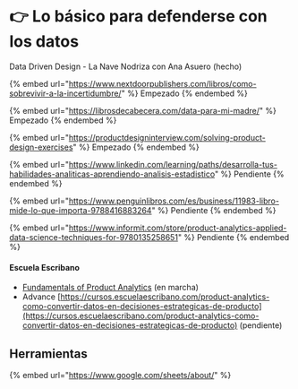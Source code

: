 # 👉 Lo básico para defenderse con los datos

Data Driven Design - La Nave Nodriza con Ana Asuero (hecho)

{% embed url="https://www.nextdoorpublishers.com/libros/como-sobrevivir-a-la-incertidumbre/" %}
Empezado
{% endembed %}

{% embed url="https://librosdecabecera.com/data-para-mi-madre/" %}
Empezado
{% endembed %}

{% embed url="https://productdesigninterview.com/solving-product-design-exercises" %}
Empezado
{% endembed %}

{% embed url="https://www.linkedin.com/learning/paths/desarrolla-tus-habilidades-analiticas-aprendiendo-analisis-estadistico" %}
Pendiente
{% endembed %}

{% embed url="https://www.penguinlibros.com/es/business/11983-libro-mide-lo-que-importa-9788416883264" %}
Pendiente
{% endembed %}

{% embed url="https://www.informit.com/store/product-analytics-applied-data-science-techniques-for-9780135258651" %}
Pendiente
{% endembed %}

#### Escuela Escribano

* [Fundamentals of Product Analytics](https://cursos.escuelaescribano.com/view/courses/curso-de-fundamentos-de-product-analytics) (en marcha)
* Advance [https://cursos.escuelaescribano.com/product-analytics-como-convertir-datos-en-decisiones-estrategicas-de-producto](https://cursos.escuelaescribano.com/product-analytics-como-convertir-datos-en-decisiones-estrategicas-de-producto) (pendiente)

## Herramientas

{% embed url="https://www.google.com/sheets/about/" %}

